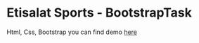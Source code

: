 # Etisalat Sports - BootstrapTask

Html, Css, Bootstrap you can find demo [here](https://mariam-magdy.github.io/bootstrap-responsive-task/)
